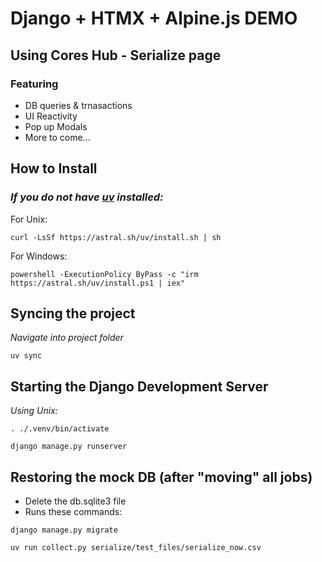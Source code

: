 
# Django + HTMX + Alpine.js DEMO

## Using Cores Hub - Serialize page

### Featuring
- DB queries & trnasactions
- UI Reactivity
- Pop up Modals
- More to come...

## How to Install

### *If you do not have [uv](https://docs.astral.sh/uv/) installed:*

For Unix:

`curl -LsSf https://astral.sh/uv/install.sh | sh`

For Windows:

`powershell -ExecutionPolicy ByPass -c "irm https://astral.sh/uv/install.ps1 | iex"`

## Syncing the project
*Navigate into project folder*

`uv sync`

## Starting the Django Development Server

*Using Unix:*

```
. ./.venv/bin/activate

django manage.py runserver
```

## Restoring the mock DB (after "moving" all jobs)

- Delete the db.sqlite3 file
- Runs these commands:

```
django manage.py migrate

uv run collect.py serialize/test_files/serialize_now.csv
```